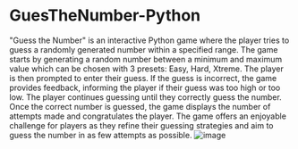 # GuesTheNumber-Python
"Guess the Number" is an interactive Python game where the player tries to guess a randomly generated number within a specified range. The game starts by generating a random number between a minimum and maximum value which can be chosen with 3 presets: Easy, Hard, Xtreme. The player is then prompted to enter their guess. If the guess is incorrect, the game provides feedback, informing the player if their guess was too high or too low. The player continues guessing until they correctly guess the number. Once the correct number is guessed, the game displays the number of attempts made and congratulates the player. The game offers an enjoyable challenge for players as they refine their guessing strategies and aim to guess the number in as few attempts as possible.
![image](https://github.com/AnsonJin29/GuesTheNumber-Python/assets/99814992/9560e949-4cb8-42e3-9327-cf03ba44548d)




